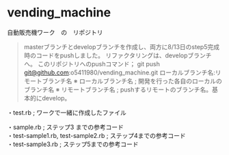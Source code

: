 # vending_machine

自動販売機ワーク　の　リポジトリ
>masterブランチとdevelopブランチを作成し、両方に8/13日のstep5完成時のコードをpushしました。
>リファクタリングは、developブランチへ。
>このリポジトリへのpushコマンド；
 git push git@github.com:o5411980/vending_machine.git ローカルブランチ名:リモートブランチ名
 ※ ローカルブランチ名 ; 開発を行った各自のローカルのブランチ名
 ※ リモートブランチ名 ; pushするリモートのブランチ名。基本的にdevelop。


・test.rb ; ワークで一緒に作成したファイル


・sample.rb ; ステップ3 までの参考コード <br>
・test-sample1.rb,  test-sample2.rb ; ステップ4までの参考コード <br>
・test-sample3.rb ; ステップ5までの参考コード
